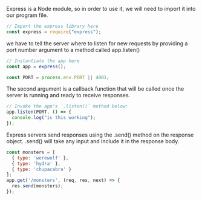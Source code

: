 Express is a Node module, so in order to use it, we will need to import it into our program file.

```js
// Import the express library here
const express = require("express");
```

we have to tell the server where to listen for new requests by providing a port number argument to a method called app.listen()

```js
// Instantiate the app here
const app = express();

const PORT = process.env.PORT || 4001;
```
The second argument is a callback function that will be called once the server is running and ready to receive responses.
```js
// Invoke the app's `.listen()` method below:
app.listen(PORT, () => {
  console.log("is this working");
});
```

Express servers send responses using the .send() method on the response object. .send() will take any input and include it in the response body.
```js
const monsters = [
  { type: 'werewolf' },
  { type: 'hydra' },
  { type: 'chupacabra' }
];
app.get('/monsters', (req, res, next) => {
  res.send(monsters);
});
```
